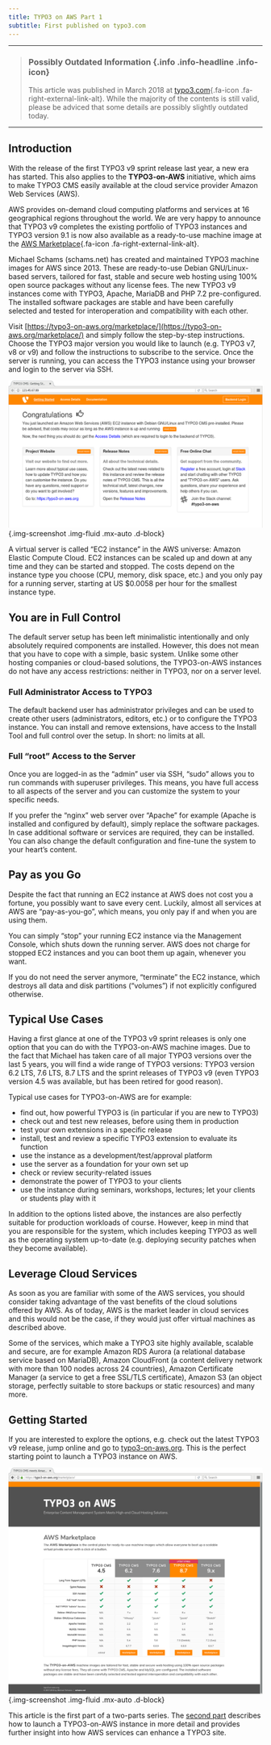 ```yaml
---
title: TYPO3 on AWS Part 1
subtitle: First published on typo3.com
---
```


<hr />

> ### Possibly Outdated Information {.info .info-headline .info-icon}
>
> This article was published in March 2018 at [typo3.com](https://typo3.com/blog/typo3-on-amazon-web-services-part-2){.fa-icon .fa-right-external-link-alt}.
> While the majority of the contents is still valid, please be adviced that some details are possibly slightly outdated today.

<hr />

## Introduction

With the release of the first TYPO3 v9 sprint release last year, a new era has started. This also applies to the **TYPO3-on-AWS** initiative, which aims to make TYPO3 CMS easily available at the cloud service provider Amazon Web Services (AWS).

AWS provides on-demand cloud computing platforms and services at 16 geographical regions throughout the world. We are very happy to announce that TYPO3 v9 completes the existing portfolio of TYPO3 instances and TYPO3 version 9.1 is now also available as a ready-to-use machine image at the [AWS Marketplace](https://aws.amazon.com/marketplace/search/results?searchTerms=schams.net){.fa-icon .fa-right-external-link-alt}.

Michael Schams (schams.net) has created and maintained TYPO3 machine images for AWS since 2013. These are ready-to-use Debian GNU/Linux-based servers, tailored for fast, stable and secure web hosting using 100% open source packages without any license fees. The new TYPO3 v9 instances come with TYPO3, Apache, MariaDB and PHP 7.2 pre-configured. The installed software packages are stable and have been carefully selected and tested for interoperation and compatibility with each other.

Visit [https://typo3-on-aws.org/marketplace/](https://typo3-on-aws.org/marketplace/) and simply follow the step-by-step instructions. Choose the TYPO3 major version you would like to launch (e.g. TYPO3 v7, v8 or v9) and follow the instructions to subscribe to the service. Once the server is running, you can access the TYPO3 instance using your browser and login to the server via SSH.

![](images/screenshot01.png){.img-screenshot .img-fluid .mx-auto .d-block}

A virtual server is called “EC2 instance” in the AWS universe: Amazon Elastic Compute Cloud. EC2 instances can be scaled up and down at any time and they can be started and stopped. The costs depend on the instance type you choose (CPU, memory, disk space, etc.) and you only pay for a running server, starting at US $0.0058 per hour for the smallest instance type.

## You are in Full Control

The default server setup has been left minimalistic intentionally and only absolutely required components are installed. However, this does not mean that you have to cope with a simple, basic system. Unlike some other hosting companies or cloud-based solutions, the TYPO3-on-AWS instances do not have any access restrictions: neither in TYPO3, nor on a server level.

### Full Administrator Access to TYPO3

The default backend user has administrator privileges and can be used to create other users (administrators, editors, etc.) or to configure the TYPO3 instance. You can install and remove extensions, have access to the Install Tool and full control over the setup. In short: no limits at all.

### Full “root” Access to the Server

Once you are logged-in as the “admin” user via SSH, “sudo” allows you to run commands with superuser privileges. This means, you have full access to all aspects of the server and you can customize the system to your specific needs.

If you prefer the “nginx” web server over “Apache” for example (Apache is installed and configured by default), simply replace the software packages. In case additional software or services are required, they can be installed. You can also change the default configuration and fine-tune the system to your heart’s content.

## Pay as you Go

Despite the fact that running an EC2 instance at AWS does not cost you a fortune, you possibly want to save every cent. Luckily, almost all services at AWS are “pay-as-you-go”, which means, you only pay if and when you are using them.

You can simply “stop” your running EC2 instance via the Management Console, which shuts down the running server. AWS does not charge for stopped EC2 instances and you can boot them up again, whenever you want.

If you do not need the server anymore, “terminate” the EC2 instance, which destroys all data and disk partitions (“volumes”) if not explicitly configured otherwise.

## Typical Use Cases

Having a first glance at one of the TYPO3 v9 sprint releases is only one option that you can do with the TYPO3-on-AWS machine images. Due to the fact that Michael has taken care of all major TYPO3 versions over the last 5 years, you will find a wide range of TYPO3 versions: TYPO3 version 6.2 LTS, 7.6 LTS, 8.7 LTS and the sprint releases of TYPO3 v9 (even TYPO3 version 4.5 was available, but has been retired for good reason).

Typical use cases for TYPO3-on-AWS are for example:

- find out, how powerful TYPO3 is (in particular if you are new to TYPO3)
- check out and test new releases, before using them in production
- test your own extensions in a specific release
- install, test and review a specific TYPO3 extension to evaluate its function
- use the instance as a development/test/approval platform
- use the server as a foundation for your own set up
- check or review security-related issues
- demonstrate the power of TYPO3 to your clients
- use the instance during seminars, workshops, lectures; let your clients or students play with it

In addition to the options listed above, the instances are also perfectly suitable for production workloads of course. However, keep in mind that you are responsible for the system, which includes keeping TYPO3 as well as the operating system up-to-date (e.g. deploying security patches when they become available).

## Leverage Cloud Services

As soon as you are familiar with some of the AWS services, you should consider taking advantage of the vast benefits of the cloud solutions offered by AWS. As of today, AWS is the market leader in cloud services and this would not be the case, if they would just offer virtual machines as described above.

Some of the services, which make a TYPO3 site highly available, scalable and secure, are for example Amazon RDS Aurora (a relational database service based on MariaDB), Amazon CloudFront (a content delivery network with more than 100 nodes across 24 countries), Amazon Certificate Manager (a service to get a free SSL/TLS certificate), Amazon S3 (an object storage, perfectly suitable to store backups or static resources) and many more.

## Getting Started

If you are interested to explore the options, e.g. check out the latest TYPO3 v9 release, jump online and go to [typo3-on-aws.org](https://typo3-on-aws.org). This is the perfect starting point to launch a TYPO3 instance on AWS.

![](images/screenshot02.png){.img-screenshot .img-fluid .mx-auto .d-block}

<!--
If you have any questions or if you want to share your experience, join the Slack channel #typo3-on-aws on [typo3.slack.com <i class="fas fa-external-link-alt external-link-icon"></i>](https://typo3.slack.com/).
-->

This article is the first part of a two-parts series. The [second part](typo3-on-amazon-web-services-part-2.md) describes how to launch a TYPO3-on-AWS instance in more detail and provides further insight into how AWS services can enhance a TYPO3 site.
